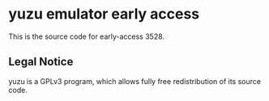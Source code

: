 yuzu emulator early access
=============

This is the source code for early-access 3528.

## Legal Notice

yuzu is a GPLv3 program, which allows fully free redistribution of its source code.